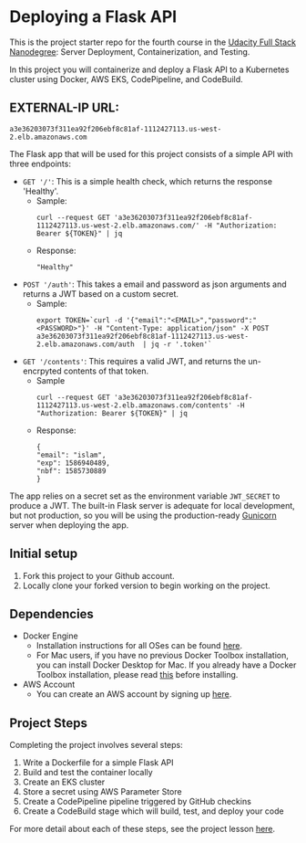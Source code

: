 # Deploying a Flask API

This is the project starter repo for the fourth course in the [Udacity Full Stack Nanodegree](https://www.udacity.com/course/full-stack-web-developer-nanodegree--nd004): Server Deployment, Containerization, and Testing.

In this project you will containerize and deploy a Flask API to a Kubernetes cluster using Docker, AWS EKS, CodePipeline, and CodeBuild.

## EXTERNAL-IP URL:
    a3e36203073f311ea92f206ebf8c81af-1112427113.us-west-2.elb.amazonaws.com

The Flask app that will be used for this project consists of a simple API with three endpoints:

- `GET '/'`: This is a simple health check, which returns the response 'Healthy'. 
    - Sample:
        ```
        curl --request GET 'a3e36203073f311ea92f206ebf8c81af-1112427113.us-west-2.elb.amazonaws.com/' -H "Authorization: Bearer ${TOKEN}" | jq
        ```
    - Response:
        ```
        "Healthy"
        ```
- `POST '/auth'`: This takes a email and password as json arguments and returns a JWT based on a custom secret.
    - Sample:
        ```
        export TOKEN=`curl -d '{"email":"<EMAIL>","password":"<PASSWORD>"}' -H "Content-Type: application/json" -X POST a3e36203073f311ea92f206ebf8c81af-1112427113.us-west-2.elb.amazonaws.com/auth  | jq -r '.token'`

        ```
- `GET '/contents'`: This requires a valid JWT, and returns the un-encrpyted contents of that token. 
    - Sample
        ```
        curl --request GET 'a3e36203073f311ea92f206ebf8c81af-1112427113.us-west-2.elb.amazonaws.com/contents' -H "Authorization: Bearer ${TOKEN}" | jq 

        ```
    - Response:
        ```
        {
        "email": "islam",
        "exp": 1586940489,
        "nbf": 1585730889
        }
        ```
The app relies on a secret set as the environment variable `JWT_SECRET` to produce a JWT. The built-in Flask server is adequate for local development, but not production, so you will be using the production-ready [Gunicorn](https://gunicorn.org/) server when deploying the app.

## Initial setup
1. Fork this project to your Github account.
2. Locally clone your forked version to begin working on the project.

## Dependencies

- Docker Engine
    - Installation instructions for all OSes can be found [here](https://docs.docker.com/install/).
    - For Mac users, if you have no previous Docker Toolbox installation, you can install Docker Desktop for Mac. If you already have a Docker Toolbox installation, please read [this](https://docs.docker.com/docker-for-mac/docker-toolbox/) before installing.
 - AWS Account
     - You can create an AWS account by signing up [here](https://aws.amazon.com/#).
     
## Project Steps

Completing the project involves several steps:

1. Write a Dockerfile for a simple Flask API
2. Build and test the container locally
3. Create an EKS cluster
4. Store a secret using AWS Parameter Store
5. Create a CodePipeline pipeline triggered by GitHub checkins
6. Create a CodeBuild stage which will build, test, and deploy your code

For more detail about each of these steps, see the project lesson [here](https://classroom.udacity.com/nanodegrees/nd004/parts/1d842ebf-5b10-4749-9e5e-ef28fe98f173/modules/ac13842f-c841-4c1a-b284-b47899f4613d/lessons/becb2dac-c108-4143-8f6c-11b30413e28d/concepts/092cdb35-28f7-4145-b6e6-6278b8dd7527).

